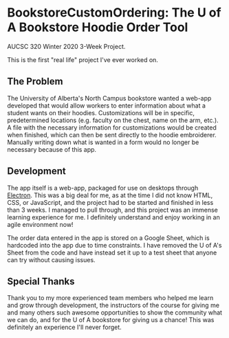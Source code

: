 # BookstoreCustomOrdering: The U of A Bookstore Hoodie Order Tool
AUCSC 320 Winter 2020 3-Week Project.

This is the first "real life" project I've ever worked on. 

## The Problem
The University of Alberta's North Campus bookstore wanted a web-app developed that would allow workers to enter information about what a student wants on their hoodies. 
Customizations will be in specific, predetermined locations (e.g. faculty on the chest, name on the arm, etc.).
A file with the necessary information for customizations would be created when finished, which can then be sent directly to the hoodie embroiderer. 
Manually writing down what is wanted in a form would no longer be necessary because of this app.

## Development
The app itself is a web-app, packaged for use on desktops through [Electron](https://www.electronjs.org/). 
This was a big deal for me, as at the time I did not know HTML, CSS, or JavaScript, and the project had to be started and finished
in less than 3 weeks. I managed to pull through, and this project was an immense learning experience for me. I definitely understand
and enjoy working in an agile environment now!

The order data entered in the app is stored on a Google Sheet, which is hardcoded into the app due to time constraints. 
I have removed the U of A's Sheet from the code and have instead set it up to a test sheet that anyone can try without causing issues.

## Special Thanks
Thank you to my more experienced team members who helped me learn and grow through development, the instructors of the course for giving
me and many others such awesome opportunities to show the community what we can do, and for the U of A bookstore for giving us a chance! This was definitely an experience I'll never forget.
